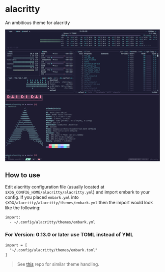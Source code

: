 # alacritty
An ambitious theme for alacritty

![Screenshot](./screenshot.png)

## How to use

Edit alacritty configuration file (usually located at `$XDG_CONFIG_HOME/alacritty/alacritty.yml`) and import embark to your config.
If you placed `embark.yml` into `$XDG/alacritty/alacritty/themes/embark.yml` then
the import would look like the following:

```
import:
  - ~/.config/alacritty/themes/embark.yml
```

### For Version: 0.13.0 or later use TOML instead of YML
```
import = [
  "~/.config/alacritty/themes/embark.toml"
]
```

> See [this](https://github.com/alacritty/alacritty-theme) repo for similar theme
> handling.
